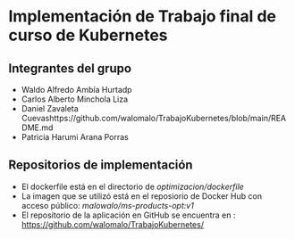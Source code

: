 # Implementación de Trabajo final de curso de Kubernetes
## Integrantes del grupo
* Waldo Alfredo Ambía Hurtadp
* Carlos Alberto Minchola Liza
* Daniel Zavaleta Cuevashttps://github.com/walomalo/TrabajoKubernetes/blob/main/README.md
* Patricia Harumi Arana Porras

## Repositorios de implementación
* El dockerfile está en el directorio de *optimizacion/dockerfile*
* La imagen que se utilizó está en el reposiorio de Docker Hub con acceso público: *malowalo/ms-products-opt:v1*
* El repositorio de la aplicación en GitHub se encuentra en : https://github.com/walomalo/TrabajoKubernetes/
